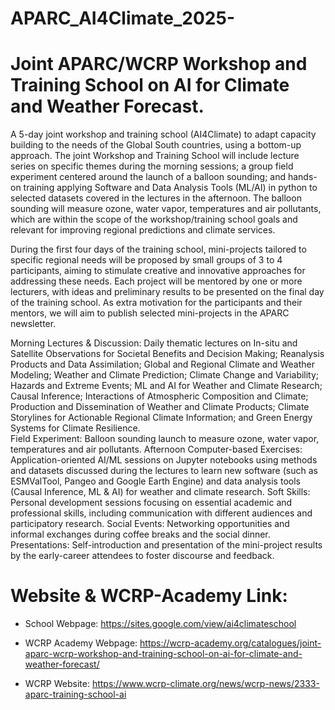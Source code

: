 # APARC_AI4Climate_2025-

# Joint APARC/WCRP Workshop and Training School on AI for Climate and Weather Forecast.

A 5-day joint workshop and training school (AI4Climate) to adapt capacity building to the needs of the Global South countries, using a bottom-up approach.
The joint Workshop and Training School will include lecture series on specific themes during the morning sessions; a group field experiment centered around the launch of a balloon sounding; and hands-on training applying Software and Data Analysis Tools (ML/AI) in python to selected datasets covered in the lectures in the afternoon. The balloon sounding will measure ozone, water vapor, temperatures and air pollutants, which are within the scope of the workshop/training school goals and relevant for improving regional predictions and climate services. 

During the first four days of the training school, mini-projects tailored to specific regional needs will be proposed by small groups of 3 to 4 participants, aiming to stimulate creative and innovative approaches for addressing these needs. Each project will be mentored by one or more lecturers, with ideas and preliminary results to be presented on the final day of the training school. As extra motivation for the participants and their mentors, we will aim to publish selected mini-projects in the APARC newsletter.

Morning Lectures & Discussion: Daily thematic lectures on In-situ and Satellite Observations for Societal Benefits and Decision Making; Reanalysis Products and Data Assimilation; Global and Regional Climate and Weather Modeling; Weather and Climate Prediction; Climate Change and Variability; Hazards and Extreme Events; ML  and AI for Weather and Climate Research; Causal Inference; Interactions of Atmospheric Composition and Climate; Production and Dissemination of Weather and Climate Products; Climate Storylines for Actionable Regional Climate Information; and Green Energy Systems for Climate Resilience.   
Field Experiment: Balloon sounding launch to measure ozone, water vapor, temperatures and air pollutants. 
Afternoon Computer-based Exercises: Application-oriented AI/ML sessions on Jupyter notebooks using methods and datasets discussed during the lectures to learn new software (such as ESMValTool, Pangeo and Google Earth Engine) and data analysis tools (Causal Inference, ML & AI) for weather and climate research.
Soft Skills: Personal development sessions focusing on essential academic and professional skills, including communication with different audiences and participatory research.
Social Events: Networking opportunities and informal exchanges during coffee breaks and the social dinner.
Presentations: Self-introduction and presentation of the mini-project results by the early-career attendees to foster discourse and feedback. 

# Website & WCRP-Academy  Link:

- School Webpage: https://sites.google.com/view/ai4climateschool

- WCRP Academy Webpage: https://wcrp-academy.org/catalogues/joint-aparc-wcrp-workshop-and-training-school-on-ai-for-climate-and-weather-forecast/

- WCRP Website: https://www.wcrp-climate.org/news/wcrp-news/2333-aparc-training-school-ai


